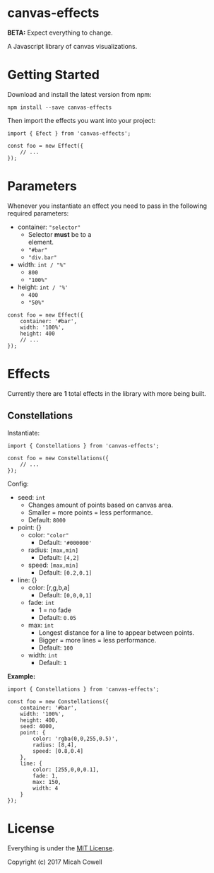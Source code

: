 # canvas-effects

**BETA:** Expect everything to change.

A Javascript library of canvas visualizations.

# Getting Started

Download and install the latest version from npm:

`npm install --save canvas-effects`

Then import the effects you want into your project:

```
import { Efect } from 'canvas-effects';

const foo = new Effect({
	// ...
});
```


# Parameters

Whenever you instantiate an effect you need to pass in the following required parameters:

* container: `"selector"`
	* Selector **must** be to a <div> element.
	* `"#bar"`
	* `"div.bar"`
* width: `int / "%"`
	* `800`
	* `"100%"`
* height: `int / '%'`
	* `400`
	* `"50%"`

```
const foo = new Effect({
	container: '#bar',
	width: '100%',
	height: 400
	// ...
});
```

# Effects

Currently there are **1** total effects in the library with more being built.

## Constellations

Instantiate:

```
import { Constellations } from 'canvas-effects';

const foo = new Constellations({
	// ...
});
```

Config:

* seed: `int`
	* Changes amount of points based on canvas area.
	* Smaller = more points = less performance.
	* Default: `8000`
* point: {}
	* color: `"color"`
		* Default: `'#000000'`
	* radius: `[max,min]`
		* Default: `[4,2]`
	* speed: `[max,min]`
		* Default: `[0.2,0.1]`
* line: {}
	* color: [r,g,b,a]
		* Default: `[0,0,0,1]`
	* fade: `int`
		* 1 = no fade
		* Default: `0.05`
	* max: `int`
		* Longest distance for a line to appear between points.
		* Bigger = more lines = less performance.
		* Default: `100`
	* width: `int`
		* Default: `1`

**Example:**

```
import { Constellations } from 'canvas-effects';

const foo = new Constellations({
	container: '#bar',
	width: '100%',
	height: 400,
	seed: 4000,
	point: {
		color: 'rgba(0,0,255,0.5)',
		radius: [8,4],
		speed: [0.8,0.4]
	},
	line: {
		color: [255,0,0,0.1],
		fade: 1,
		max: 150,
		width: 4
	}
});
```


# License

Everything is under the [MIT License](https://opensource.org/licenses/MIT).

Copyright (c) 2017 Micah Cowell
